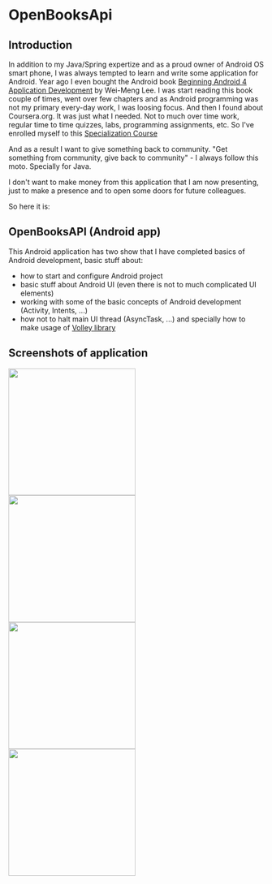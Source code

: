 # OpenBooksApi


## Introduction


In addition to my Java/Spring expertize and as a proud owner of Android OS smart phone, I was always
tempted to learn and write some application for Android. Year ago I even bought the Android book
[Beginning Android 4 Application Development](http://www.amazon.com/Beginning-Android-4-Application-Development/dp/1118199545/ref=asap_B001ITVV1E_1_1?s=books&ie=UTF8&qid=1417025391&sr=1-1)
by Wei-Meng Lee.
I was start reading this book couple of times, went over few chapters and as Android programming was not my
primary every-day work, I was loosing focus.
And then I found about Coursera.org. It was just what I needed. Not to much over time work, regular
time to time quizzes, labs, programming assignments, etc.
So I've enrolled myself to this [Specialization Course](https://www.coursera.org/specialization/mobilecloudcomputing/2?utm_medium=dashboard)

And as a result I want to give something back to community. "Get something from community, give back to community" - I always follow this moto. Specially for Java.

I don't want to make money from this application that I am now presenting, just to make a presence and to open some doors for
future colleagues.

So here it is:

## OpenBooksAPI (Android app)

This Android application has two show that I have completed basics of Android development, basic stuff
about:
- how to start and configure Android project
- basic stuff about Android UI (even there is not to much complicated UI elements)
- working with some of the basic concepts of Android development (Activity, Intents, ...)
- how not to halt main UI thread (AsyncTask, ...) and specially how to make usage of [Volley library](http://developer.android.com/training/volley/index.html)


## Screenshots of application

<a href="https://github.com/staleks/android-books-open-api/blob/master/doc/screenshot-1.png"><img src="https://github.com/staleks/android-books-open-api/blob/master/doc/screenshot-1.png" align="left" width="250px" ></a>
<br>
<a href="https://github.com/staleks/android-books-open-api/blob/master/doc/screenshot-2.png"><img src="https://github.com/staleks/android-books-open-api/blob/master/doc/screenshot-2.png" align="left" width="250px" ></a>
<br>
<a href="https://github.com/staleks/android-books-open-api/blob/master/doc/screenshot-3.png"><img src="https://github.com/staleks/android-books-open-api/blob/master/doc/screenshot-3.png" align="left" width="250px" ></a>
<br>
<a href="https://github.com/staleks/android-books-open-api/blob/master/doc/screenshot-4.png"><img src="https://github.com/staleks/android-books-open-api/blob/develop/doc/screenshot-4.png" align="left" width="250px" ></a>